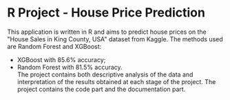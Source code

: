 # R Project - House Price Prediction <br>
This application is written in R and aims to predict house prices on the "House Sales in King County, USA" dataset from Kaggle. The methods used are Random Forest and XGBoost:
- XGBoost with 85.6% accuracy;
- Random Forest with 81.5% accuracy. <br>
The project contains both descriptive analysis of the data and interpretation of the results obtained at each stage of the project. 
The project contains the code part and the documentation part.
